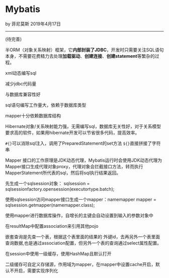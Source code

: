 # Mybatis

by 菲尼莫斯 2019年4月17日

---

(待完善)

半ORM（对象关系映射）框架，它**内部封装了JDBC**，开发时只需要关注SQL语句本身，不需要花费精力去处理**加载驱动**、**创建连接**、**创建statement**等繁杂的过程。

xml动态编写sql

减少jdbc代码量

与数据库兼容性好

sql语句编写工作量大，依赖于数据库类型

mapper十分依赖数据库结构

Hibernate对象/关系映射能力强，无需编写sql，数据库无关性好，对于关系模型要求高的软件，如果用hibernate开发可以节省很多代码，提高效率。

`#{}`可以消除sql注入，调用了PreparedStatement的set方法
`${}`直接拼接了字符串

Mapper 接口的工作原理是JDK动态代理，Mybatis运行时会使用JDK动态代理为Mapper接口生成代理对象proxy，代理对象会拦截接口方法，转而执行MapperStatement所代表的sql，然后将sql执行结果返回。


先生成一个sqlsession对象： sqlsession = sqlsessionfactory.opensession(executortype.batch);

使用sqlsession访问mapper接口生成一个mapper：namemapper mapper = sqlsession.getmapper(namemapper.class);

使用mapper进行数据库操作，自增长的主键会自动设置到输入的参数对象中

在resultMap中配置association来引用其他pojo

嵌套查询是先查一个表，根据这个表里面的结果的 外键id，去再另外一个表里面查询数据,也是通过association配置，但另外一个表的查询通过select属性配置。

在session中使用一级缓存，使用HashMap且默认打开

二级缓存可自定义存储源，作用域为mapper，在mapper中设置cache开启，默认不开启，需要实现序列化
